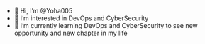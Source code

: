 - 👋 Hi, I’m @Yoha005
- 👀 I’m interested in DevOps and CyberSecurity
- 🌱 I’m currently learning DevOps and CyberSecurity to see new opportunity and new chapter in my life

  

<!---
Yoha005/Yoha005 is a ✨ special ✨ repository because its `README.md` (this file) appears on your GitHub profile.
You can click the Preview link to take a look at your changes.
--->
